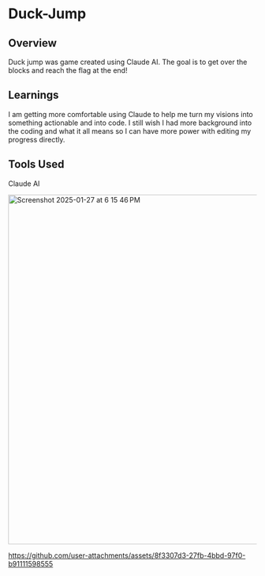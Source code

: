 # Duck-Jump

## Overview
Duck jump was game created using Claude AI. The goal is to get over the blocks and reach the flag at the end!

## Learnings 
I am getting more comfortable using Claude to help me turn my visions into something actionable and into code. I still wish I had more background into the coding and what it all means so I can have more power with editing my progress directly. 

## Tools Used 
Claude AI


<img width="707" alt="Screenshot 2025-01-27 at 6 15 46 PM" src="https://github.com/user-attachments/assets/84888396-f763-44ec-bb8f-d2b2635e1d24" />


https://github.com/user-attachments/assets/8f3307d3-27fb-4bbd-97f0-b91111598555



